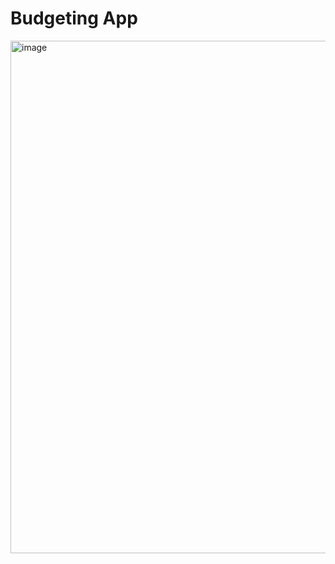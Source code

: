 # Budgeting App

<img width="820" alt="image" src="https://github.com/shotapailodze/Budgeting-App/assets/55694002/6308e5d1-22bc-42db-882f-e9f599a88059">
